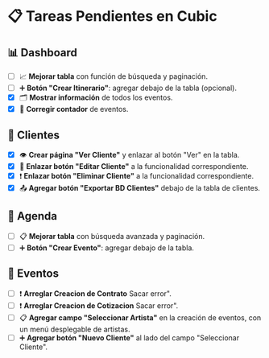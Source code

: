 # 📋 Tareas Pendientes en Cubic

## 📊 Dashboard
- [ ] 📈 **Mejorar tabla** con función de búsqueda y paginación.
- [ ] ➕ **Botón "Crear Itinerario"**: agregar debajo de la tabla (opcional).
- [x] 🗂️ **Mostrar información** de todos los eventos.
- [x] 🔢 **Corregir contador** de eventos.

## 👤 Clientes
- [x] 👁️ **Crear página "Ver Cliente"** y enlazar al botón "Ver" en la tabla.
- [x] 🔄 **Enlazar botón "Editar Cliente"** a la funcionalidad correspondiente.
- [x] ❗ **Enlazar botón "Eliminar Cliente"** a la funcionalidad correspondiente.
- [x] 📤 **Agregar botón "Exportar BD Clientes"** debajo de la tabla de clientes.

## 📅 Agenda
- [ ] 📋 **Mejorar tabla** con búsqueda avanzada y paginación.
- [ ] ➕ **Botón "Crear Evento"**: agregar debajo de la tabla.

## 🎉 Eventos
- [ ] ❗ **Arreglar Creacion de Contrato** Sacar error".
- [ ] ❗ **Arreglar Creacion de Cotizacion** Sacar error".
- [ ] 📋 **Agregar campo "Seleccionar Artista"** en la creación de eventos, con un menú desplegable de artistas.
- [ ] ➕ **Agregar botón "Nuevo Cliente"** al lado del campo "Seleccionar Cliente".
